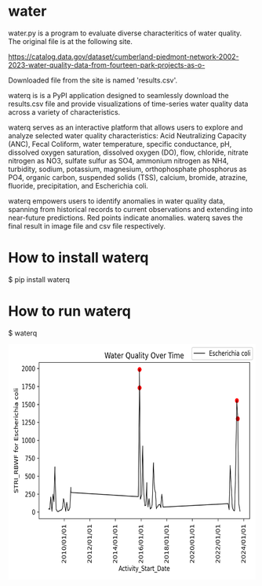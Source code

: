 # water

water.py is a program to evaluate diverse characteritics of water quality. The original file is at the following site.

https://catalog.data.gov/dataset/cumberland-piedmont-network-2002-2023-water-quality-data-from-fourteen-park-projects-as-o-

Downloaded file from the site is named 'results.csv'.

waterq is is a PyPI application designed to seamlessly download the results.csv file and provide visualizations of time-series water quality data across a variety of characteristics. 

waterq serves as an interactive platform that allows users to explore and analyze selected water quality characteristics: Acid Neutralizing Capacity (ANC), Fecal Coliform, water temperature, specific conductance, pH, dissolved oxygen saturation, dissolved oxygen (DO), flow, chloride, nitrate nitrogen as NO3, sulfate sulfur as SO4, ammonium nitrogen as NH4, turbidity, sodium, potassium, magnesium, orthophosphate phosphorus as PO4, organic carbon, suspended solids (TSS), calcium, bromide, atrazine, fluoride, precipitation, and Escherichia coli.

waterq empowers users to identify anomalies in water quality data, spanning from historical records to current observations and extending into near-future predictions. Red points indicate anomalies. waterq saves the final result in image file and csv file respectively.

# How to install waterq

$ pip install waterq

# How to run waterq

$ waterq

<img src='https://github.com/y-takefuji/water/raw/main/STRI_RBWF_result.png' height=480 width=640>
